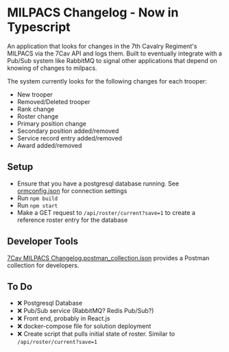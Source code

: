 # MILPACS Changelog - Now in Typescript

An application that looks for changes in the 7th Cavalry Regiment's MILPACS via the 7Cav API and logs them. Built to eventually integrate with a Pub/Sub system like RabbitMQ to signal other applications that depend on knowing of changes to milpacs.

The system currently looks for the following changes for each trooper:

* New trooper
* Removed/Deleted trooper
* Rank change
* Roster change
* Primary position change
* Secondary position added/removed
* Service record entry added/removed
* Award added/removed

## Setup

* Ensure that you have a postgresql database running. See [ormconfig.json](ormconfig.json) for connection settings
* Run `npm build`
* Run `npm start`
* Make a GET request to `/api/roster/current?save=1` to create a reference roster entry for the database

## Developer Tools

[7Cav MILPACS Changelog.postman_collection.json](7Cav%20MILPACS%20Changelog.postman_collection.json) provides a Postman collection for developers.

## To Do

* ❌ Postgresql Database
* ❌ Pub/Sub service (RabbitMQ? Redis Pub/Sub?)
* ❌ Front end, probably in React.js
* ❌ docker-compose file for solution deployment
* ❌ Create script that pulls initial state of roster. Similar to `/api/roster/current?save=1`
